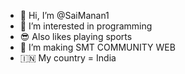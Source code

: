 - 👋 Hi, I’m @SaiManan1
- 👀 I’m interested in programming
- 😎 Also likes playing sports
- 🌱 I’m making SMT COMMUNITY WEB
- 🇮🇳 My country = India


<!---
SaiManan1/SaiManan1 is a ✨ special ✨ repository because its `README.md` (this file) appears on your GitHub profile.
You can click the Preview link to take a look at your changes.
--->
